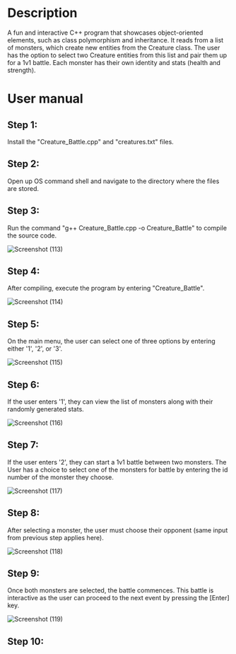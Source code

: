 # Description
A fun and interactive C++ program that showcases object-oriented elements, such as class polymorphism and inheritance. It reads from a list of monsters, which create new entities from the Creature class. The user has the option to select two Creature entities from this list and pair them up for a 1v1 battle. Each monster has their own identity and stats (health and strength).

# User manual

## Step 1: 
Install the "Creature_Battle.cpp" and "creatures.txt" files.

## Step 2: 
Open up OS command shell and navigate to the directory where the files are stored.

## Step 3:
Run the command "g++ Creature_Battle.cpp -o Creature_Battle" to compile the source code.

![Screenshot (113)](https://github.com/user-attachments/assets/8fac4a9a-2ea3-4bb5-b137-9cbbcb29dee4)

## Step 4: 
After compiling, execute the program by entering "Creature_Battle".

![Screenshot (114)](https://github.com/user-attachments/assets/b498cb53-57b2-4854-ab56-73a85d28d458)

## Step 5: 
On the main menu, the user can select one of three options by entering either '1', '2', or '3'.

![Screenshot (115)](https://github.com/user-attachments/assets/5e48d59f-519f-446f-895a-e0bbcfca8619)

## Step 6:
If the user enters '1', they can view the list of monsters along with their randomly generated stats.

![Screenshot (116)](https://github.com/user-attachments/assets/b8636302-e4c9-4b05-8482-038c15c1360e)

## Step 7: 
If the user enters '2', they can start a 1v1 battle between two monsters. The User has a choice to select one of the monsters for battle by entering the id number of the monster they choose.

![Screenshot (117)](https://github.com/user-attachments/assets/c6a42fc9-b30b-45c4-b523-2338b307a5f6)

## Step 8:
After selecting a monster, the user must choose their opponent (same input from previous step applies here).

![Screenshot (118)](https://github.com/user-attachments/assets/df3e1fb1-6b86-40cb-871e-3add1c965bc5)

## Step 9: 
Once both monsters are selected, the battle commences. This battle is interactive as the user can proceed to the next event by pressing the \[Enter] key.

![Screenshot (119)](https://github.com/user-attachments/assets/d66f038a-8a86-4a9a-ac75-53a99e06964d)


## Step 10: 



